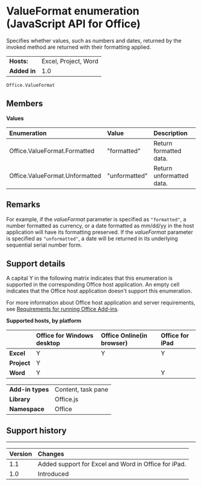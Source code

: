 
# ValueFormat enumeration (JavaScript API for Office)
Specifies whether values, such as numbers and dates, returned by the invoked method are returned with their formatting applied.

|||
|:-----|:-----|
|**Hosts:**|Excel, Project, Word|
|**Added in**|1.0|

```
Office.ValueFormat
```


## Members


**Values**


|**Enumeration**|**Value**|**Description**|
|:-----|:-----|:-----|
|Office.ValueFormat.Formatted|"formatted"|Return formatted data.|
|Office.ValueFormat.Unformatted|"unformatted"|Return unformatted data.|

## Remarks

For example, if the  _valueFormat_ parameter is specified as `"formatted"`, a number formatted as currency, or a date formatted as mm/dd/yy in the host application will have its formatting preserved. If the  _valueFormat_ parameter is specified as `"unformatted"`, a date will be returned in its underlying sequential serial number form.


## Support details


A capital Y in the following matrix indicates that this enumeration is supported in the corresponding Office host application. An empty cell indicates that the Office host application doesn't support this enumeration.

For more information about Office host application and server requirements, see [Requirements for running Office Add-ins](http://msdn.microsoft.com/library/67340567-bb9a-498c-96d3-3f52f28c16bc%28Office.15%29.aspx).


**Supported hosts, by platform**


||**Office for Windows desktop**|**Office Online(in browser)**|**Office for iPad**|
|:-----|:-----|:-----|:-----|
|**Excel**|Y|Y|Y|
|**Project**|Y|||
|**Word**|Y||Y|

|||
|:-----|:-----|
|**Add-in types**|Content, task pane|
|**Library**|Office.js|
|**Namespace**|Office|

## Support history



****


|**Version**|**Changes**|
|:-----|:-----|
|1.1|Added support for Excel and Word in Office for iPad.|
|1.0|Introduced|
